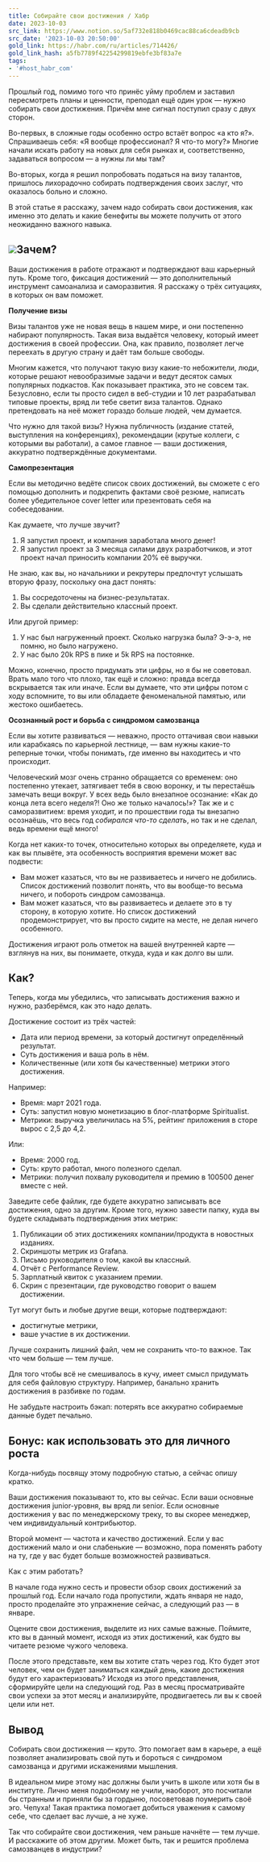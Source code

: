 ```yaml
---
title: Собирайте свои достижения / Хабр
date: 2023-10-03
src_link: https://www.notion.so/5af732e818b0469cac88ca6cdeadb9cb
src_date: '2023-10-03 20:50:00'
gold_link: https://habr.com/ru/articles/714426/
gold_link_hash: a5fb7789f42254299819ebfe3bf83a7e
tags:
- '#host_habr_com'
---
```


Прошлый год, помимо того что принёс уйму проблем и заставил пересмотреть планы и ценности, преподал ещё один урок — нужно собирать свои достижения. Причём мне сигнал поступил сразу с двух сторон.

Во-первых, в сложные годы особенно остро встаёт вопрос «а кто я?». Спрашиваешь себя: «Я вообще профессионал? Я что-то могу?» Многие начали искать работу на новых для себя рынках и, соответственно, задаваться вопросом — а нужны ли мы там?

Во-вторых, когда я решил попробовать податься на визу талантов, пришлось лихорадочно собирать подтверждения своих заслуг, что оказалось больно и сложно.

В этой статье я расскажу, зачем надо собирать свои достижения, как именно это делать и какие бенефиты вы можете получить от этого неожиданно важного навыка.

![](https://habrastorage.org/getpro/habr/upload_files/77e/a78/c56/77ea78c5631646378441f3048b59e669.png)Зачем?
------

Ваши достижения в работе отражают и подтверждают ваш карьерный путь. Кроме того, фиксация достижений — это дополнительный инструмент самоанализа и саморазвития. Я расскажу о трёх ситуациях, в которых он вам поможет.

**Получение визы**

Визы талантов уже не новая вещь в нашем мире, и они постепенно набирают популярность. Такая виза выдаётся человеку, который имеет достижения в своей профессии. Она, как правило, позволяет легче переехать в другую страну и даёт там больше свободы.

Многим кажется, что получают такую визу какие-то небожители, люди, которые решают невообразимые задачи и ведут десяток самых популярных подкастов. Как показывает практика, это не совсем так. Безусловно, если ты просто сидел в веб-студии и 10 лет разрабатывал типовые проекты, вряд ли тебе светит виза талантов. Однако претендовать на неё может гораздо больше людей, чем думается.

Что нужно для такой визы? Нужна публичность (издание статей, выступления на конференциях), рекомендации (крутые коллеги, с которыми вы работали), а самое главное — ваши достижения, аккуратно подтверждённые документами.

**Самопрезентация**

Если вы методично ведёте список своих достижений, вы сможете с его помощью дополнить и подкрепить фактами своё резюме, написать более убедительное cover letter или презентовать себя на собеседовании.

Как думаете, что лучше звучит?

1. Я запустил проект, и компания заработала много денег!
2. Я запустил проект за 3 месяца силами двух разработчиков, и этот проект начал приносить компании 20% её выручки.

Не знаю, как вы, но начальники и рекрутеры предпочтут услышать вторую фразу, поскольку она даст понять:

1. Вы сосредоточены на бизнес-результатах.
2. Вы сделали действительно классный проект.

Или другой пример:

1. У нас был нагруженный проект. Сколько нагрузка была? Э-э-э, не помню, но было нагружено.
2. У нас было 20k RPS в пике и 5k RPS на постоянке.

Можно, конечно, просто придумать эти цифры, но я бы не советовал. Врать мало того что плохо, так ещё и сложно: правда всегда вскрывается так или иначе. Если вы думаете, что эти цифры потом с ходу вспомните, то вы или обладаете феноменальной памятью, или жестоко ошибаетесь.

**Осознанный рост и борьба с синдромом самозванца**

Если вы хотите развиваться — неважно, просто оттачивая свои навыки или карабкаясь по карьерной лестнице, — вам нужны какие-то реперные точки, чтобы понимать, где именно вы находитесь и что происходит.

Человеческий мозг очень странно обращается со временем: оно постепенно утекает, затягивает тебя в свою воронку, и ты перестаёшь замечать вещи вокруг. У всех ведь было внезапное осознание: «Как до конца лета всего неделя?! Оно же только началось!»? Так же и с саморазвитием: время уходит, и по прошествии года ты внезапно осознаёшь, что весь год *собирался что-то сделать*, но так и не сделал, ведь времени ещё много!

Когда нет каких-то точек, относительно которых вы определяете, куда и как вы плывёте, эта особенность восприятия времени может вас подвести:

* Вам может казаться, что вы не развиваетесь и ничего не добились. Список достижений позволит понять, что вы вообще-то весьма ничего, и побороть синдром самозванца.
* Вам может казаться, что вы развиваетесь и делаете это в ту сторону, в которую хотите. Но список достижений продемонстрирует, что вы просто сидите на месте, не делая ничего особенного.

Достижения играют роль отметок на вашей внутренней карте — взглянув на них, вы понимаете, откуда, куда и как долго вы шли.

Как?
----

Теперь, когда мы убедились, что записывать достижения важно и нужно, разберёмся, как это надо делать.

Достижение состоит из трёх частей:

* Дата или период времени, за который достигнут определённый результат.
* Суть достижения и ваша роль в нём.
* Количественные (или хотя бы качественные) метрики этого достижения.

Например:

* Время: март 2021 года.
* Суть: запустил новую монетизацию в блог-платформе Spiritualist.
* Метрики: выручка увеличилась на 5%, рейтинг приложения в сторе вырос с 2,5 до 4,2.

Или:

* Время: 2000 год.
* Суть: круто работал, много полезного сделал.
* Метрики: получил похвалу руководителя и премию в 100500 денег вместе с ней.

Заведите себе файлик, где будете аккуратно записывать все достижения, одно за другим. Кроме того, нужно завести папку, куда вы будете складывать подтверждения этих метрик:

1. Публикации об этих достижениях компании/продукта в новостных изданиях.
2. Скриншоты метрик из Grafana.
3. Письмо руководителя о том, какой вы классный.
4. Отчёт c Performance Review.
5. Зарплатный квиток с указанием премии.
6. Скрин с презентации, где руководство говорит о вашем достижении.

Тут могут быть и любые другие вещи, которые подтверждают:

* достигнутые метрики,
* ваше участие в их достижении.

Лучше сохранить лишний файл, чем не сохранить что-то важное. Так что чем больше — тем лучше.

Для того чтобы всё не смешивалось в кучу, имеет смысл придумать для себя файловую структуру. Например, банально хранить достижения в разбивке по годам.

Не забудьте настроить бэкап: потерять все аккуратно собираемые данные будет печально.

Бонус: как использовать это для личного роста
---------------------------------------------

Когда-нибудь посвящу этому подробную статью, а сейчас опишу кратко.

Ваши достижения показывают то, кто вы сейчас. Если ваши основные достижения junior-уровня, вы вряд ли senior. Если основные достижения у вас по менеджерскому треку, то вы скорее менеджер, чем индивидуальный контрибьютор.

Второй момент — частота и качество достижений. Если у вас достижений мало и они слабенькие — возможно, пора поменять работу на ту, где у вас будет больше возможностей развиваться.

Как с этим работать?

В начале года нужно сесть и провести обзор своих достижений за прошлый год. Если начало года пропустили, ждать января не надо, просто проделайте это упражнение сейчас, а следующий раз — в январе.

Оцените свои достижения, выделите из них самые важные. Поймите, кто вы в данный момент, исходя из этих достижений, как будто вы читаете резюме чужого человека.

После этого представьте, кем вы хотите стать через год. Кто будет этот человек, чем он будет заниматься каждый день, какие достижения будут его характеризовать? Исходя из этого представления, сформируйте цели на следующий год. Раз в месяц просматривайте свои успехи за этот месяц и анализируйте, продвигаетесь ли вы к своей цели или нет.

Вывод
-----

Собирать свои достижения — круто. Это помогает вам в карьере, а ещё позволяет анализировать свой путь и бороться с синдромом самозванца и другими искажениями мышления.

В идеальном мире этому нас должны были учить в школе или хотя бы в институте. Лично меня подобному не учили, наоборот, это посчитали бы странным и приняли бы за гордыню, посоветовав поумерить своё эго. Чепуха! Такая практика помогает добиться уважения к самому себе, что сделает вас лучше, а не хуже.

Так что собирайте свои достижения, чем раньше начнёте — тем лучше. И расскажите об этом другим. Может быть, так и решится проблема самозванцев в индустрии?
